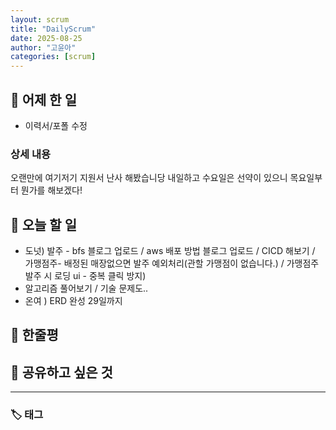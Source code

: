```yaml
---
layout: scrum
title: "DailyScrum"
date: 2025-08-25
author: "고윤아"
categories: [scrum]
---
```


## 📝 어제 한 일

- 이력서/포폴 수정

### 상세 내용

오랜만에 여기저기 지원서 난사 해봤습니당
내일하고 수요일은 선약이 있으니 목요일부터 뭔가를 해보겠다! 

## 🎯 오늘 할 일

- 도넛)  발주 - bfs 블로그 업로드 / aws 배포 방법 블로그 업로드 / CICD 해보기 / 가맹점주- 배정된 매장없으면 발주 예외처리(관할 가맹점이 없습니다.) / 가맹점주 발주 시 로딩 ui - 중복 클릭 방지) 
- 알고리즘 풀어보기 / 기술 문제도..
- 온여 ) ERD 완성 29일까지 

## 💭 한줄평


## 🔗 공유하고 싶은 것


---

### 🏷️ 태그
